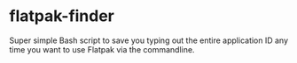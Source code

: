 # flatpak-finder
Super simple Bash script to save you typing out the entire application ID any time you want to use Flatpak via the commandline.
